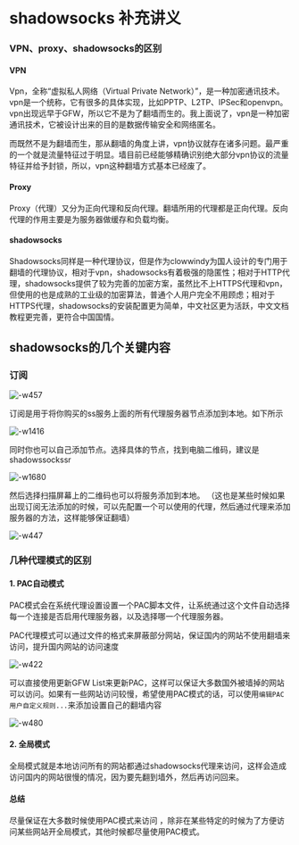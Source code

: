 # shadowsocks 补充讲义

### VPN、proxy、shadowsocks的区别

#### VPN

Vpn，全称“虚拟私人网络（Virtual Private Network）”，是一种加密通讯技术。vpn是一个统称，它有很多的具体实现，比如PPTP、L2TP、IPSec和openvpn。vpn出现远早于GFW，所以它不是为了翻墙而生的。我上面说了，vpn是一种加密通讯技术，它被设计出来的目的是数据传输安全和网络匿名。

而既然不是为翻墙而生，那从翻墙的角度上讲，vpn协议就存在诸多问题。最严重的一个就是流量特征过于明显。墙目前已经能够精确识别绝大部分vpn协议的流量特征并给予封锁，所以，vpn这种翻墙方式基本已经废了。

#### Proxy

Proxy（代理）又分为正向代理和反向代理。翻墙所用的代理都是正向代理。反向代理的作用主要是为服务器做缓存和负载均衡。

#### shadowsocks

Shadowsocks同样是一种代理协议，但是作为clowwindy为国人设计的专门用于翻墙的代理协议，相对于vpn，shadowsocks有着极强的隐匿性；相对于HTTP代理，shadowsocks提供了较为完善的加密方案，虽然比不上HTTPS代理和vpn，但使用的也是成熟的工业级的加密算法，普通个人用户完全不用顾虑；相对于HTTPS代理，shadowsocks的安装配置更为简单，中文社区更为活跃，中文文档教程更完善，更符合中国国情。

## shadowsocks的几个关键内容

### 订阅

![-w457](http://ossp.pengjunjie.com/mweb/15529736034254.jpg)

订阅是用于将你购买的ss服务上面的所有代理服务器节点添加到本地。如下所示

![-w1416](http://ossp.pengjunjie.com/mweb/15529739771427.jpg)

同时你也可以自己添加节点。选择具体的节点，找到电脑二维码，建议是shadowssockssr

![-w1680](http://ossp.pengjunjie.com/mweb/15529740485643.jpg)

然后选择扫描屏幕上的二维码也可以将服务添加到本地。 （这也是某些时候如果出现订阅无法添加的时候，可以先配置一个可以使用的代理，然后通过代理来添加服务器的方法，这样能够保证翻墙）

![-w447](http://ossp.pengjunjie.com/mweb/15529741015988.jpg)

### 几种代理模式的区别

#### 1. PAC自动模式

PAC模式会在系统代理设置设置一个PAC脚本文件，让系统通过这个文件自动选择每一个连接是否启用代理服务器，以及选择哪一个代理服务器。

PAC代理模式可以通过文件的格式来屏蔽部分网站，保证国内的网站不使用翻墙来访问，提升国内网站的访问速度

![-w422](http://ossp.pengjunjie.com/mweb/15529744414313.jpg)

可以直接使用更新GFW List来更新PAC，这样可以保证大多数国外被墙掉的网站可以访问。如果有一些网站访问较慢，希望使用PAC模式的话，可以使用`编辑PAC用户自定义规则...`来添加设置自己的翻墙内容

![-w480](http://ossp.pengjunjie.com/mweb/15529745710059.jpg)

#### 2. 全局模式

全局模式就是本地访问所有的网站都通过shadowsocks代理来访问，这样会造成访问国内的网站很慢的情况，因为要先翻到墙外，然后再访问回来。

#### 总结

尽量保证在大多数时候使用PAC模式来访问 ，除非在某些特定的时候为了方便访问某些网站开全局模式，其他时候都尽量使用PAC模式。

